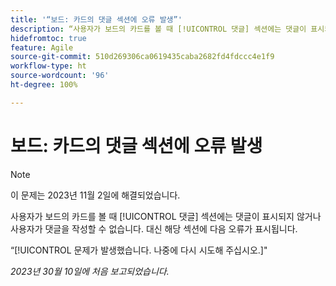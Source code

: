 ```yaml
---
title: '“보드: 카드의 댓글 섹션에 오류 발생”'
description: “사용자가 보드의 카드를 볼 때 [!UICONTROL 댓글] 섹션에는 댓글이 표시되지 않거나 사용자가 댓글을 작성할 수 없습니다. 대신 해당 섹션에 오류가 표시됩니다.”
hidefromtoc: true
feature: Agile
source-git-commit: 510d269306ca0619435caba2682fd4fdccc4e1f9
workflow-type: ht
source-wordcount: '96'
ht-degree: 100%

---
```



# 보드: 카드의 댓글 섹션에 오류 발생

>[!NOTE]
>
>이 문제는 2023년 11월 2일에 해결되었습니다.

사용자가 보드의 카드를 볼 때 [!UICONTROL 댓글] 섹션에는 댓글이 표시되지 않거나 사용자가 댓글을 작성할 수 없습니다. 대신 해당 섹션에 다음 오류가 표시됩니다.

“[!UICONTROL 문제가 발생했습니다. 나중에 다시 시도해 주십시오.]&quot;

_2023년 30월 10일에 처음 보고되었습니다._

